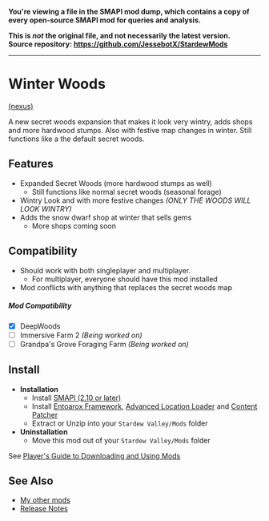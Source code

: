 **You're viewing a file in the SMAPI mod dump, which contains a copy of every open-source SMAPI mod
for queries and analysis.**

**This is _not_ the original file, and not necessarily the latest version.**  
**Source repository: https://github.com/JessebotX/StardewMods**

----

# Winter Woods
[(nexus)](https://www.nexusmods.com/stardewvalley/mods/3211)

A new secret woods expansion that makes it look very wintry, adds shops and more hardwood stumps. Also with festive map changes in winter. Still functions like a the default secret woods. 

## Features
- Expanded Secret Woods (more hardwood stumps as well)
  - Still functions like normal secret woods (seasonal forage)
- Wintry Look and with more festive changes _(ONLY THE WOODS WILL LOOK WINTRY)_
- Adds the snow dwarf shop at winter that sells gems
  - More shops coming soon

## Compatibility
- Should work with both singleplayer and multiplayer.
  - For multiplayer, everyone should have this mod installed
- Mod conflicts with anything that replaces the secret woods map

##### Mod Compatibility
- [X] DeepWoods
- [ ] Immersive Farm 2 _(Being worked on)_
- [ ] Grandpa's Grove Foraging Farm _(Being worked on)_

## Install
- **Installation**
  - Install [SMAPI (2.10 or later)﻿](https://www.nexusmods.com/stardewvalley/mods/2400)
  - Install [Entoarox Framework](https://www.nexusmods.com/stardewvalley/mods/2269), [Advanced Location Loader](https://www.nexusmods.com/stardewvalley/mods/2270) and [Content Patcher](https://www.nexusmods.com/stardewvalley/mods/1915)
  - Extract or Unzip into your ```Stardew Valley/Mods``` folder
- **Uninstallation**
  - Move this mod out of your ```Stardew Valley/Mods``` folder
  
See [Player's Guide to Downloading and Using Mods](https://stardewvalleywiki.com/Modding:Player_Guide/Getting_Started)

## See Also
- [My other mods](https://www.nexusmods.com/users/55529772?tab=user+files)
- [Release Notes](changelog.md)